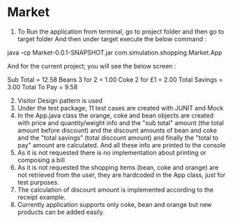 # Market
1) To Run the application from terminal, go to project folder and then go to target folder 
 And then under target execute the below command :
 
 java -cp Market-0.0.1-SNAPSHOT.jar com.simulation.shopping.Market.App
 
 And for the current project; you will see the below screen :
 
Sub Total = 12.58
Beans 3 for 2 = 1.00
Coke 2 for £1 = 2.00
Total Savings = 3.00
Total To Pay = 9.58

2) Visitor Design pattern is used
3) Under the test package, 11 test cases are created with JUNIT and Mock 
4) In the App.java class the orange, coke and bean objects are created with price and quantity/weight info and the "sub total" amount (the total amount before discount)
and the discount amounts of bean and coke and the "total savings" (total discount amount) and finally the "total to pay" amount are calculated.
And all these info are printed to the console
5) As it is not requested there is no implementation about printing or composing a bill
6) As it is not requested the shopping items (bean, coke and orange) are not retrieved from the user, they are hardcoded in the App class, just for test purposes.
7) The calculation of discount amount is implemented according to the receipt example.
8) Currently application supports only coke, bean and orange but new products can be added easily.

